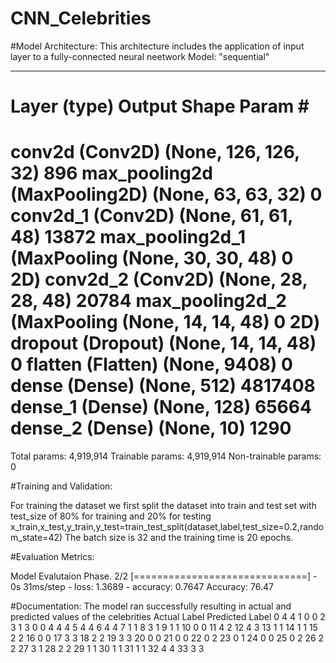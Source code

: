 # CNN_Celebrities
#Model Architecture:
This architecture includes the application of input layer to a fully-connected neural neetwork
Model: "sequential"
_________________________________________________________________
 Layer (type)                Output Shape              Param #
=================================================================
 conv2d (Conv2D)             (None, 126, 126, 32)      896
 max_pooling2d (MaxPooling2D)  (None, 63, 63, 32)       0
 conv2d_1 (Conv2D)           (None, 61, 61, 48)        13872
 max_pooling2d_1 (MaxPooling  (None, 30, 30, 48)       0
 2D)
 conv2d_2 (Conv2D)           (None, 28, 28, 48)        20784
 max_pooling2d_2 (MaxPooling  (None, 14, 14, 48)       0
 2D)
 dropout (Dropout)           (None, 14, 14, 48)        0
 flatten (Flatten)           (None, 9408)              0
 dense (Dense)               (None, 512)               4817408
 dense_1 (Dense)             (None, 128)               65664
 dense_2 (Dense)             (None, 10)                1290
=================================================================
Total params: 4,919,914
Trainable params: 4,919,914
Non-trainable params: 0


#Training and Validation:

For training the dataset we first split the dataset into train and test set with test_size of 80% for training and 20% for testing
x_train,x_test,y_train,y_test=train_test_split(dataset,label,test_size=0.2,random_state=42)
The batch size is 32 and the training time is 20 epochs.

#Evaluation Metrics:

Model Evalutaion Phase.
2/2 [==============================] - 0s 31ms/step - loss: 1.3689 - accuracy: 0.7647
Accuracy: 76.47

#Documentation:
The model ran successfully resulting in actual and predicted values of the celebrities
          Actual Label    Predicted Label
0              4                4
1              0                0
2              3                1
3              0                0
4              4                4
5              4                4
6              4                4
7              1                1
8              3                1
9              1                1
10             0                0
11             4                2
12             4                3
13             1                1
14             1                1
15             2                2
16             0                0
17             3                3
18             2                2
19             3                3
20             0                0
21             0                0
22             0                2
23             0                1
24             0                0
25             0                2
26             2                2
27             3                1
28             2                2
29             1                1
30             1                1
31             1                1
32             4                4
33             3                3
